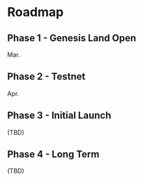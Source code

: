 # Roadmap

## Phase 1 - Genesis Land Open

Mar.

## Phase 2 - Testnet&#x20;

Apr.

## Phase 3 - Initial Launch

(TBD)

## Phase 4 - Long Term

(TBD)
